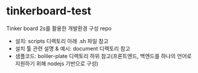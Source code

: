 # tinkerboard-test
Tinker board 2s를 활용한 개발환경 구성 repo
- 설치: scripts 디렉토리 아래 .sh 파일 참고
- 설치 툴 관련 설명 & 예시: document 디렉토리 참고
- 샘플코드: boliler-plate 디렉토리 하위 참고(프론트엔드, 백엔드를 하나의 언어로 지원하기 위해 nodejs 기반으로 구성)
